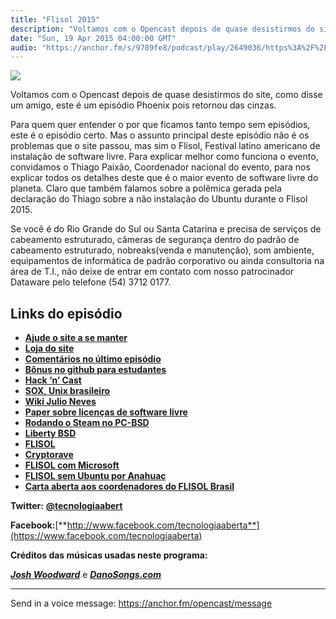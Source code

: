 ```yaml
---
title: "Flisol 2015"
description: "Voltamos com o Opencast depois de quase desistirmos do site, como disse um amigo, este é um episódio Phoenix pois retornou das cinzas. Para quem quer ..."
date: "Sun, 19 Apr 2015 04:00:00 GMT"
audio: "https://anchor.fm/s/9789fe8/podcast/play/2649036/https%3A%2F%2Fd3ctxlq1ktw2nl.cloudfront.net%2Fproduction%2F2019-2-15%2F11361792-44100-2-ff71e48d845b9.mp3"
---
```


![](https://d3sv2eduhewoas.cloudfront.net/episode/image/0e95ba058ad1415fa69413f45130d423.jpg)


Voltamos com o Opencast depois de quase desistirmos do site, como disse um amigo, este é um episódio Phoenix pois retornou das cinzas.


Para quem quer entender o por que ficamos tanto tempo sem episódios, este é o episódio certo. Mas o assunto principal deste episódio não é os problemas que o site passou, mas sim o Flisol, Festival latino americano de instalação de software livre. Para explicar melhor como funciona o evento, convidamos o Thiago Paixão, Coordenador nacional do evento, para nos explicar todos os detalhes deste que é o maior evento de software livre do planeta. Claro que também falamos sobre a polêmica gerada pela declaração do Thiago sobre a não instalação do Ubuntu durante o Flisol 2015.


Se você é do Rio Grande do Sul ou Santa Catarina e precisa de serviços de cabeamento estruturado, câmeras de segurança dentro do padrão de cabeamento estruturado, nobreaks(venda e manutenção), som ambiente, equipamentos de informática de padrão corporativo ou ainda consultoria na área de T.I., não deixe de entrar em contato com nosso patrocinador Dataware pelo telefone (54) 3712 0177.


**Links do episódio**
---------------------


* [**Ajude o site a se manter**](http://tecnologiaaberta.com.br/colaborar/)
* [**Loja do site**](http://www.vitrinepix.com.br/ubuntero)
* [**Comentários no último episódio**](http://tecnologiaaberta.com.br/2014/12/opencast-45-openbsd/#comments)
* [**Bônus no github para estudantes**](https://education.github.com/pack)
* [**Hack ‘n’ Cast**](http://mindbending.org/pt/category/hack-n-cast)
* [**SOX, Unix brasileiro**](http://en.wikipedia.org/wiki/SOX_%28operating_system%29)
* [**Wiki Julio Neves**](https://pt.wikipedia.org/wiki/Julio_Cezar_Neves)
* [**Paper sobre licenças de software livre**](http://ccsl.ime.usp.br/files/relatorio-licencas.pdf)
* [**Rodando o Steam no PC-BSD**](http://blog.pcbsd.org/2014/12/steam-on-pc-bsd-how-to-get-wine-running-3d-games/)
* [**Liberty BSD**](http://www.libertybsd.net/)
* [**FLISOL**](http://flisol.info/FLISOL2015/Brasil)
* [**Cryptorave**](https://cryptorave.org/)
* [**FLISOL com Microsoft**](http://flisol.info/FLISOL2014/Comunicados/Sede-MicrosoftMX)
* [**FLISOL sem Ubuntu por Anahuac**](http://www.anahuac.eu/flisol/)
* [**Carta aberta aos coordenadores do FLISOL Brasil**](http://flisol.info/FLISOL2015/Brasil/flisolsemubuntu)


**Twitter:** [**@tecnologiaabert**](http://twitter.com/tecnologiaabert)


**Facebook:**[**http://www.facebook.com/tecnologiaaberta**](https://www.facebook.com/tecnologiaaberta)


**Créditos das músicas usadas neste programa:**  

[***Josh Woodward***](http://joshwoodward.com/) e [***DanoSongs.com***](http://danosongs.com/)



--- 

Send in a voice message: https://anchor.fm/opencast/message